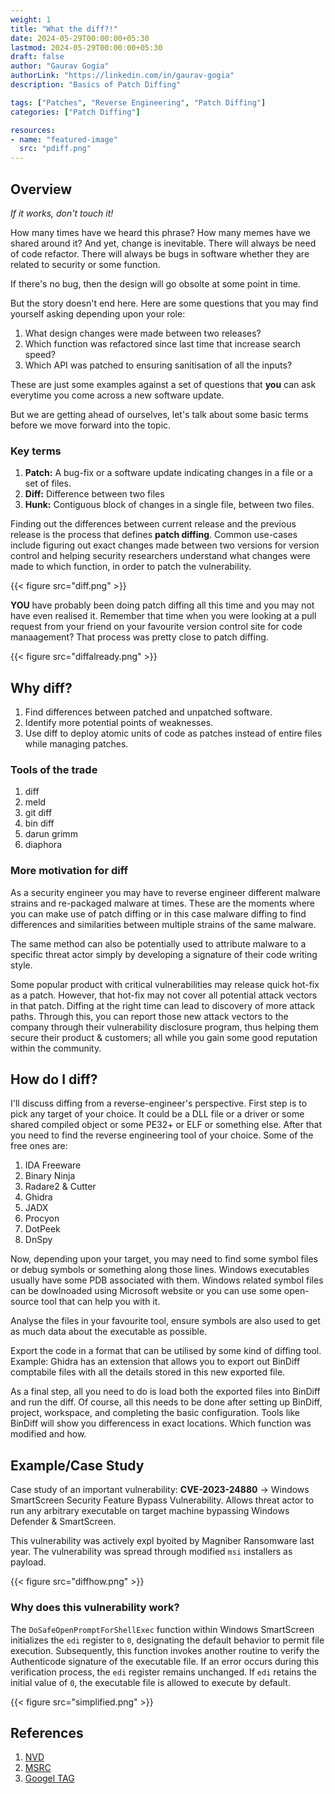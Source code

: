 ```yaml
---
weight: 1
title: "What the diff?!"
date: 2024-05-29T00:00:00+05:30
lastmod: 2024-05-29T00:00:00+05:30
draft: false
author: "Gaurav Gogia"
authorLink: "https://linkedin.com/in/gaurav-gogia"
description: "Basics of Patch Diffing"

tags: ["Patches", "Reverse Engineering", "Patch Diffing"]
categories: ["Patch Diffing"]

resources:
- name: "featured-image"
  src: "pdiff.png"
---
```


## Overview
_If it works, don't touch it!_

How many times have we heard this phrase? How many memes have we shared around it? And yet, change is inevitable. There will always be need of code refactor. There will always be bugs in software whether they are related to security or some function.

If there's no bug, then the design will go obsolte at some point in time.

But the story doesn't end here. Here are some questions that you may find yourself asking depending upon your role:
1. What design changes were made between two releases?
2. Which function was refactored since last time that increase search speed?
3. Which API was patched to ensuring sanitisation of all the inputs?

These are just some examples against a set of questions that **you** can ask everytime you come across a new software update.

But we are getting ahead of ourselves, let's talk about some basic terms before we move forward into the topic.

### Key terms
1. **Patch:** A bug-fix or a software update indicating changes in a file or a set of files.
2. **Diff:** Difference between two files
3. **Hunk:** Contiguous block of changes in a single file, between two files.

Finding out the differences between current release and the previous release is the process that defines **patch diffing**. Common use-cases include figuring out exact changes made between two versions for version control and helping security researchers understand what changes were made to which function, in order to patch the vulnerability.

{{< figure src="diff.png" >}}

**YOU** have probably been doing patch diffing all this time and you may not have even realised it. Remember that time when you were looking at a pull request from your friend on your favourite version control site for code manaagement? That process was pretty close to patch diffing.

{{< figure src="diffalready.png" >}}

## Why diff?
1. Find differences between patched and unpatched software.
2. Identify more potential points of weaknesses.
3. Use diff to deploy atomic units of code as patches instead of entire files while managing patches.

### Tools of the trade
1. diff
2. meld
3. git diff
4. bin diff
5. darun grimm
6. diaphora

### More motivation for diff
As a security engineer you may have to reverse engineer different malware strains and re-packaged malware at times. These are the moments where you can make use of patch diffing or in this case malware diffing to find differences and similarities between multiple strains of the same malware.

The same method can also be potentially used to attribute malware to a specific threat actor simply by developing a signature of their code writing style.

Some popular product with critical vulnerabilities may release quick hot-fix as a patch. However, that hot-fix may not cover all potential attack vectors in that patch. Diffing at the right time can lead to discovery of more attack paths. Through this, you can report those new attack vectors to the company through their vulnerability disclosure program, thus helping them secure their product & customers; all while you gain some good reputation within the community.

## How do I diff?
I'll discuss diffing from a reverse-engineer's perspective. First step is to pick any target of your choice. It could be a DLL file or a driver or some shared compiled object or some PE32+ or ELF or something else. After that you need to find the reverse engineering tool of your choice. Some of the free ones are:

1. IDA Freeware
2. Binary Ninja
3. Radare2 & Cutter
4. Ghidra
5. JADX
6. Procyon
7. DotPeek
8. DnSpy

Now, depending upon your target, you may need to find some symbol files or debug symbols or something along those lines. Windows executables usually  have some PDB associated with them. Windows related symbol files can be dowlnoaded using Microsoft website or you can use some open-source tool that can help you with it.

Analyse the files in your favourite tool, ensure symbols are also used to get as much data about the executable as possible.

Export the code in a format that can be utilised by some kind of diffing tool. Example: Ghidra has an extension that allows you to export out BinDiff comptabile files with all the details stored in this new exported file.

As a final step, all you need to do is load both the exported files into BinDiff and run the diff. Of course, all this needs to be done after setting up BinDiff, project, workspace, and completing the basic configuration. Tools like BinDiff will show you differencess in exact locations. Which function was modified and how.

## Example/Case Study
Case study of an important vulnerability:  **CVE-2023-24880** -> Windows SmartScreen Security Feature Bypass Vulnerability. Allows threat actor to run any arbitrary executable on target machine bypassing Windows Defender & SmartScreen.

This vulnerability was actively expl byoited by Magniber Ransomware last year. The vulnerability was spread through modified `msi` installers as payload.

{{< figure src="diffhow.png" >}}

### Why does this vulnerability work?
The `DoSafeOpenPromptForShellExec` function within Windows SmartScreen initializes the `edi` register to `0`, designating the default behavior to permit file execution. Subsequently, this function invokes another routine to verify the Authenticode signature of the executable file. If an error occurs during this verification process, the `edi` register remains unchanged. If `edi` retains the initial value of `0`, the executable file is allowed to execute by default.

{{< figure src="simplified.png" >}}

## References
1. [NVD](https://nvd.nist.gov/vuln/detail/CVE-2023-24880)
2. [MSRC](https://msrc.microsoft.com/update-guide/en-US/advisory/CVE-2023-24880)
3. [Googel TAG](https://blog.google/threat-analysis-group/magniber-ransomware-actors-used-a-variant-of-microsoft-smartscreen-bypass/)